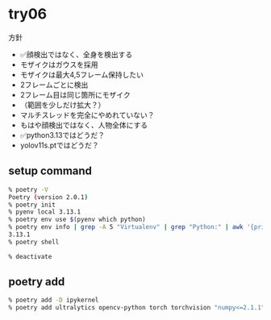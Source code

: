 # try06

方針

- ✅顔検出ではなく、全身を検出する
- モザイクはガウスを採用
- モザイクは最大4,5フレーム保持したい
- 2フレームごとに検出
- 2フレーム目は同じ箇所にモザイク
- （範囲を少しだけ拡大？）
- マルチスレッドを完全にやめれていない？
- もはや顔検出ではなく、人物全体にする
- ✅python3.13ではどうだ？
- yolov11s.ptではどうだ？

## setup command

```bash
% poetry -V
Poetry (version 2.0.1)
% poetry init
% pyenv local 3.13.1
% poetry env use $(pyenv which python)
% poetry env info | grep -A 5 "Virtualenv" | grep "Python:" | awk '{print $2}'
3.13.1
% poetry shell

% deactivate
```

## poetry add

```bash
% poetry add -D ipykernel
% poetry add ultralytics opencv-python torch torchvision "numpy<=2.1.1"
```
